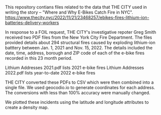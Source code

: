 

This repository contians files related to the data that THE CITY used in writing the story – "Where and Why E-Bikes Catch Fire in NYC". https://www.thecity.nyc/2022/11/21/23468257/ebikes-fires-lithium-ion-batteries-delivery-workers

In response to a FOIL request, THE CITY's investigative repoter Greg Smith received two PDF files from the New York City Fire Department. The files provided details about 294 structural fires caused by exploding lithium-ion batttery between Jan. 1, 2021 and Nov. 15, 2022. The details included the date, time, address, borough and ZIP code of each of the e-bike fires recorded in this 23 month period.

Lithium Addresses 2021.pdf lists 2021 e-bike fires
Lithium Addresses 2022.pdf lists year-to-date 2022 e-bike fires

THE CITY converted these PDFs to CSV which were then combined into a single file. We used geocodio.io to generate coordinates for each address. The conversions with less than 100% accuracy were manually changed. 

We plotted these incidents using the latitude and longitude attributes to create a density map. 



